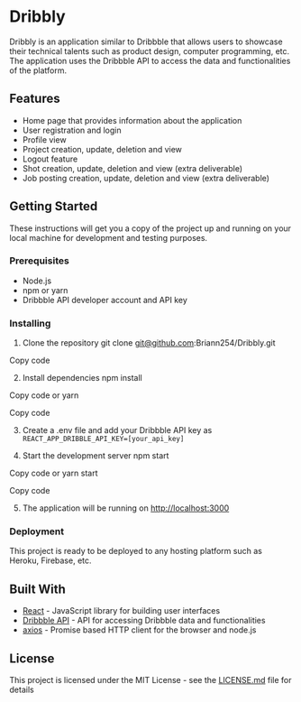 # Dribbly

Dribbly is an application similar to Dribbble that allows users to showcase their technical talents such as product design, computer programming, etc. The application uses the Dribbble API to access the data and functionalities of the platform.

## Features
- Home page that provides information about the application
- User registration and login
- Profile view
- Project creation, update, deletion and view
- Logout feature
- Shot creation, update, deletion and view (extra deliverable)
- Job posting creation, update, deletion and view (extra deliverable)

## Getting Started

These instructions will get you a copy of the project up and running on your local machine for development and testing purposes.

### Prerequisites
- Node.js
- npm or yarn
- Dribbble API developer account and API key

### Installing

1. Clone the repository
git clone git@github.com:Briann254/Dribbly.git

Copy code

2. Install dependencies
npm install

Copy code
or
yarn

Copy code

3. Create a .env file and add your Dribbble API key as `REACT_APP_DRIBBLE_API_KEY=[your_api_key]`

4. Start the development server
npm start

Copy code
or
yarn start

Copy code

5. The application will be running on [http://localhost:3000](http://localhost:3000)

### Deployment

This project is ready to be deployed to any hosting platform such as Heroku, Firebase, etc.

## Built With

- [React](https://reactjs.org/) - JavaScript library for building user interfaces
- [Dribbble API](https://developer.dribbble.com/v2/) - API for accessing Dribbble data and functionalities
- [axios](https://github.com/axios/axios) - Promise based HTTP client for the browser and node.js


## License

This project is licensed under the MIT License - see the [LICENSE.md](LICENSE.md) file for details